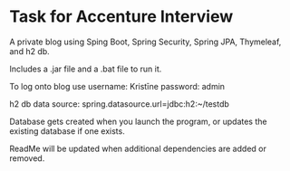 # Task for Accenture Interview

A private blog using Sping Boot, Spring Security, Spring JPA, Thymeleaf, and h2 db. 

Includes a .jar file and a .bat file to run it. 

To log onto blog use
username: Kristīne
password: admin

h2 db data source: spring.datasource.url=jdbc:h2:~/testdb

Database gets created when you launch the program, or updates the existing database if one exists.

ReadMe will be updated when additional dependencies are added or removed.


